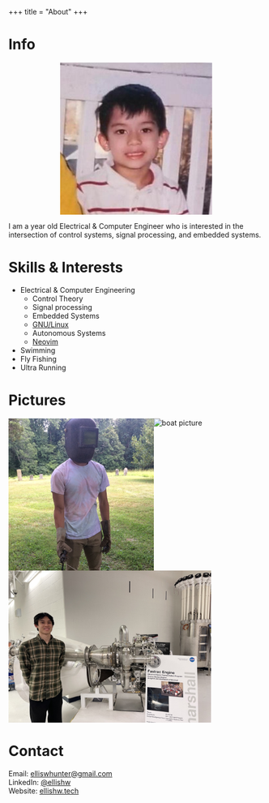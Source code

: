 +++
title = "About"
+++

# Info
<img src="/images/pfp.jpeg" alt="profile picture" style="margin-left: auto; margin-right: auto; display: block; width: 300px;">

I am a <span id="ageDisplay"></span> year old Electrical & Computer Engineer who is interested in the intersection of control systems, signal processing, and embedded systems.

# Skills & Interests
- Electrical & Computer Engineering
    - Control Theory
    - Signal processing
    - Embedded Systems
    - [GNU/Linux](https://github.com/hunterwellis/dotfiles)
    - Autonomous Systems
    - [Neovim](https://github.com/hunterwellis/nvim-config)
- Swimming
- Fly Fishing
- Ultra Running

# Pictures

<img src="/images/about_pfp.jpg" alt="welding picture" style="float:left; display: block; margin: 5 5; height: 300px;">
<img src="/images/boat_sit.jpg" alt="boat picture" style="float:left; display: block; margin: 5 5; height: 300px;">
<img src="/images/fastrac.jpg" alt="fastrac picture" style="float:left; display: block; margin: 5 5; height: 300px;">

<div style="clear: both;"></div>

# Contact

Email: [elliswhunter@gmail.com](mailto:elliswhunter@gmail.com)  
LinkedIn: [@ellishw](https://www.linkedin.com/in/ellishw)  
Website: [ellishw.tech](https://ellishw.tech)

<br>

<script>
  const birthDate = new Date("2001-11-20T00:00:00Z");

  function updateAge() {
    const now = new Date();
    const ageInMilliseconds = now - birthDate;
    const millisecondsInYear = 1000 * 60 * 60 * 24 * 365.2425; // accounts for leap years
    const age = ageInMilliseconds / millisecondsInYear;

    document.getElementById("ageDisplay").textContent = age.toFixed(11);
    
    requestAnimationFrame(updateAge);
  }

  updateAge();
</script>


